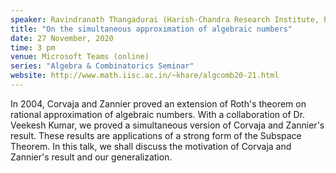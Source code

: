 ```yaml
---
speaker: Ravindranath Thangadurai (Harish-Chandra Research Institute, Prayagraj)
title: "On the simultaneous approximation of algebraic numbers"
date: 27 November, 2020
time: 3 pm
venue: Microsoft Teams (online)
series: "Algebra & Combinatorics Seminar"
website: http://www.math.iisc.ac.in/~khare/algcomb20-21.html
---
```


In 2004, Corvaja and Zannier proved an extension of Roth's theorem on
rational approximation of algebraic numbers. With a collaboration of Dr.
Veekesh Kumar, we proved a simultaneous version of Corvaja and Zannier's
result. These results are applications of a strong form of the Subspace
Theorem. In this talk, we shall discuss the motivation of Corvaja and
Zannier's result and our generalization. 
